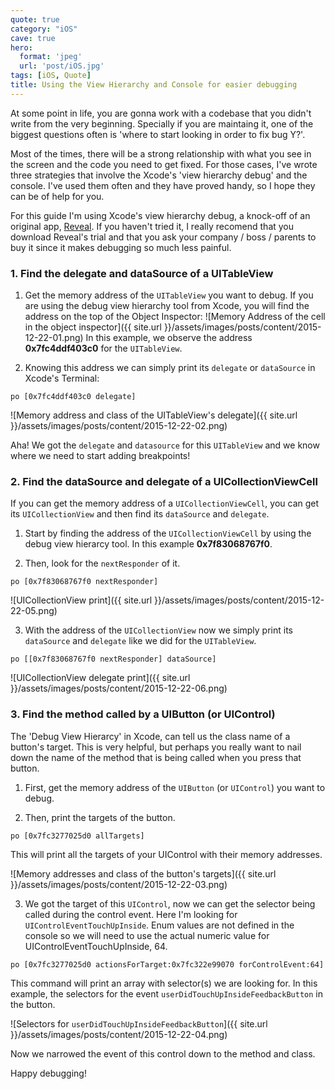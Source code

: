 ```yaml
---
quote: true
category: "iOS"
cave: true
hero:
  format: 'jpeg'
  url: 'post/iOS.jpg'
tags: [iOS, Quote]
title: Using the View Hierarchy and Console for easier debugging
---
```


At some point in life, you are gonna work with a codebase that you didn't write from the very beginning.
Specially if you are maintaing it, one of the biggest questions often is 'where to start looking in order to fix bug Y?'.

Most of the times, there will be a strong relationship with what you see in the screen and the code you need to get fixed.
For those cases, I've wrote three strategies that involve the Xcode's 'view hierarchy debug' and the console. I've used them often and they have proved  handy, so I hope they can be of help for you.

For this guide I'm using Xcode's view hierarchy debug, a knock-off of an original app, [Reveal](https://www.revealapp.com). If you haven't tried it, I really recomend that you download Reveal's trial and that you ask your company / boss / parents to buy it since it makes debugging so much less painful.

### 1. Find the delegate and dataSource of a UITableView

1. Get the memory address of the `UITableView` you want to debug. If you are using the debug view hierarchy tool from Xcode, you will find the address on the top of the Object Inspector:
![Memory Address of the cell in the object inspector]({{ site.url }}/assets/images/posts/content/2015-12-22-01.png)
In this example, we observe the address **0x7fc4ddf403c0** for the ```UITableView```.

2. Knowing this address we can simply print its  `delegate` or `dataSource` in Xcode's Terminal:

```console
po [0x7fc4ddf403c0 delegate]
```
![Memory address and class of the UITableView's delegate]({{ site.url }}/assets/images/posts/content/2015-12-22-02.png)

Aha! We got  the `delegate` and `datasource` for this `UITableView` and we know where we need to start adding breakpoints!

### 2. Find the dataSource and delegate of a UICollectionViewCell

If you can get the memory address of a `UICollectionViewCell`, you can get its `UICollectionView` and then find its `dataSource` and `delegate`.

1. Start by finding the address of the `UICollectionViewCell` by using the debug view hierarcy tool. In this example **0x7f83068767f0**.

2. Then, look for the `nextResponder` of it.

```console
po [0x7f83068767f0 nextResponder]
```

![UICollectionView print]({{ site.url }}/assets/images/posts/content/2015-12-22-05.png)

3. With the address of the `UICollectionView` now we simply print its `dataSource` and `delegate` like we did for the `UITableView`.

```console
po [[0x7f83068767f0 nextResponder] dataSource]
```

![UICollectionView delegate print]({{ site.url }}/assets/images/posts/content/2015-12-22-06.png)

### 3. Find the method called by a UIButton (or UIControl)

The 'Debug View Hierarcy' in Xcode, can tell us the class name of a button's target. This is very helpful, but perhaps you really want to nail down the name of the method that is being called when you press that button.

1. First, get the memory address of the `UIButton` (or `UIControl`) you want to debug.

2. Then, print the targets of the button.

```console
po [0x7fc3277025d0 allTargets]
```

This will print all the targets of your UIControl with their memory addresses.

![Memory addresses and class of the button's targets]({{ site.url }}/assets/images/posts/content/2015-12-22-03.png)

3. We got the target of this `UIControl`, now we can get  the selector  being called during the control event.
Here I'm looking for `UIControlEventTouchUpInside`. Enum values are not defined in the console so we will need to use the actual numeric value for UIControlEventTouchUpInside, 64.

```console
po [0x7fc3277025d0 actionsForTarget:0x7fc322e99070 forControlEvent:64]
```

This command will print an array with selector(s) we are looking for.
In this example,  the selectors for the event `userDidTouchUpInsideFeedbackButton`  in the button.

![Selectors for `userDidTouchUpInsideFeedbackButton`]({{ site.url }}/assets/images/posts/content/2015-12-22-04.png)

Now we narrowed the event of this control down to the method and class.

Happy debugging!
